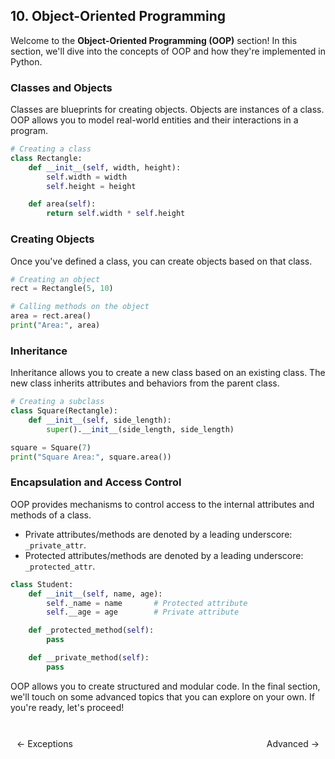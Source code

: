 ## 10. Object-Oriented Programming

Welcome to the **Object-Oriented Programming (OOP)** section! In this section, we'll dive into the concepts of OOP and how they're implemented in Python.

### Classes and Objects

Classes are blueprints for creating objects. Objects are instances of a class. OOP allows you to model real-world entities and their interactions in a program.

```python
# Creating a class
class Rectangle:
    def __init__(self, width, height):
        self.width = width
        self.height = height

    def area(self):
        return self.width * self.height
```

### Creating Objects

Once you've defined a class, you can create objects based on that class.

```python
# Creating an object
rect = Rectangle(5, 10)

# Calling methods on the object
area = rect.area()
print("Area:", area)
```

### Inheritance

Inheritance allows you to create a new class based on an existing class. The new class inherits attributes and behaviors from the parent class.

```python
# Creating a subclass
class Square(Rectangle):
    def __init__(self, side_length):
        super().__init__(side_length, side_length)

square = Square(7)
print("Square Area:", square.area())
```

### Encapsulation and Access Control

OOP provides mechanisms to control access to the internal attributes and methods of a class.

- Private attributes/methods are denoted by a leading underscore: `_private_attr`.
- Protected attributes/methods are denoted by a leading underscore: `_protected_attr`.

```python
class Student:
    def __init__(self, name, age):
        self._name = name       # Protected attribute
        self.__age = age        # Private attribute

    def _protected_method(self):
        pass

    def __private_method(self):
        pass
```

OOP allows you to create structured and modular code. In the final section, we'll touch on some advanced topics that you can explore on your own. If you're ready, let's proceed!

<br>

<div style="display: flex; justify-content: space-between; align-items: center;">
    <a href="https://bitquip.github.io/Python-guide/9_exceptions" style="margin: 10px; text-decoration: none;">← Exceptions</a>
    <span style="margin: 10px;"></span>
    <a href="https://bitquip.github.io/Python-guide/11_adv_intro" style="margin: 10px; text-decoration: none;">Advanced →</a>
</div>
